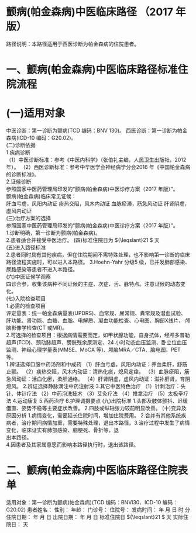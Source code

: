 # 颤病(帕金森病)中医临床路径  （2017 年版）  
路径说明：本路径适用于西医诊断为帕金森病的住院患者。  
# 一、颤病(帕金森病)中医临床路径标准住院流程  
# (一)适用对象  
中医诊断：第一诊断为颤病(TCD 编码：BNV 130)。 西医诊断：第一诊断为帕金森病(ICD-10 编码：G20.02)。  
(二)诊断依据  
1.疾病诊断  
（1）中医诊断标准：参考《中医内科学》（张伯礼主编，人民卫生出版社，2012 年）。 （2）西医诊断标准：参考中华医学会神经病学分会2016 年《中国帕金森病的诊断标准》。  
2.证候诊断  
参照国家中医药管理局印发的“颤病(帕金森病)中医诊疗方案（2017 年版）”。  
颤病(帕金森病)临床常见证候：  
肝血亏虚，风阳内动证  痰热交阻，风木内动证  血脉瘀滞，筋急风动证  肝肾阴虚，虚风内动证  
(三)治疗方案的选择  
参照国家中医药管理局印发的“颤病(帕金森病)中医诊疗方案（2017 年版）”。  
1.诊断明确，第一诊断为颤病(帕金森病)。  
2.患者适合并接受中医治疗。 (四)标准住院日为 ${\leqslant}21 $ 天  
(五)进入路径标准  
2.患者同时具有其他疾病，但在住院期间不需特殊处理，也不影响第一诊断的临床路径流程实施时，可以进入本路径。 3.Hoehn-Yahr 分级5 级，已并发肺部感染、尿路感染等患者不进入本路径。  
(六)中医证候学观察  
四诊合参，收集该病种不同证候的主症、次症、舌、脉特点。注意证候的动态变化。  
(七)入院检查项目  
1.必需的检查项目  
评定量表：统一帕金森病量表(UPDRS)、血常规、尿常规、粪常规及潜血试验、肝功能、肾功能、血糖、血脂、电解质、凝血功能检查、心电图、胸部X线片、 颅脑影像学检查(CT 或MR)。  
2.可选择的检查项目：根据病情需要而定，如甲状腺功能，自身抗体，经颅多普勒超声(TCD)、颈动脉超声、膀胱残余尿测定、24 小时动态血压监测、卧立位血压监测、神经心理学量表(MMSE、MoCA 等)、颅脑MRA／CTA、脑电图、PET等。  
1.辨证选择口服中药汤剂和中成药  （1）肝血亏虚，风阳内动证：养血柔肝，舒筋止颤。 （2）痰热交阻，风木内动证：清热化痰，熄风定痉。 （3）血脉瘀阻，筋急风动证：活血化瘀，柔肝通络。 （4）肝肾阴虚，虚风内动证：滋补肝肾，育阴熄风。 2.辨证选择静脉滴注中药注射液  3.其它中医特色治疗 （1）针刺治疗：头针、体针疗法 （2）中药泡洗技术 （3）艾灸疗法 （4）推拿治疗 （5）太极拳疗法 4.运动康复 5.西药治疗  6.护理调摄要点 (九)出院标准  1.头部及肢体颤抖、迟缓僵直、姿势不稳等主要症状改善。 2.四肢或纵轴张力较前明显改善。  (十)变异及原因分析 1.病情变化，需要延长住院时间，增加住院费用。 2.合并有其他系统疾病者，治疗期间病情加重，需要特殊处理，退出本路径。3.治疗过程中发生了病情变化，临床证实有肺部感染、脑梗死、骨折等，退  
出本路径。  
4.因患者及其家属意愿而影响本路径执行时，退出该路径。  
# 二、颤病(帕金森病)中医临床路径住院表单  
适用对象：第一诊断为颤病(帕金森病)(TCD 编码：BNVl30、ICD-10 编码：G20.02) 患者姓名：          性别：    年龄：    门诊号：         住院号：            发病时间：   年  月  日  时  分  住院日期：   年  月  日 出院日期：   年  月   日 标准住院日 ${\leqslant}21 $ 天                实际住院日：    天  
